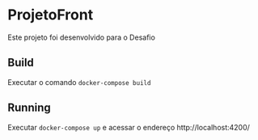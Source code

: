 # ProjetoFront

Este projeto foi desenvolvido para o Desafio

## Build

Executar o comando `docker-compose build`

## Running

Executar `docker-compose up` e acessar o endereço http://localhost:4200/

